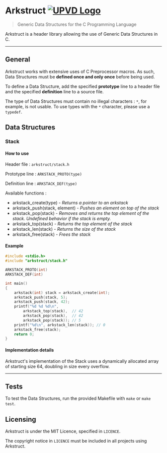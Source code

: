 # Arkstruct [![UPVD Logo](https://upload.wikimedia.org/wikipedia/fr/e/e6/UPVD_logo.svg)](https://www.univ-perp.fr)

> Generic Data Structures for the C Programming Language

Arkstruct is a header library allowing the use of Generic Data Structures in C.

---

## General

Arkstruct works with extensive uses of C Preprocessor macros.
As such, Data Structures must be **defined once and only once** before being used.

To define a Data Structure, add the specified **prototype** line to a header file and the specified **definition** line to a source file.

The type of Data Structures must contain no illegal characters : `*`, for example, is not usable. To use types with the `*` character, please use a `typedef`.

## Data Structures

### Stack

#### How to use

Header file : `arkstruct/stack.h`

Prototype line : `ARKSTACK_PROTO(type)`

Definition line : `ARKSTACK_DEF(type)`

Available functions :

- arkstack_create(type) - *Returns a pointer to an arkstack*
- arkstack_push(stack, element) - *Pushes an element on top of the stack*
- arkstack_pop(stack) - *Removes and returns the top element of the stack. Undefined behavior if the stack is empty.*
- arkstack_top(stack) - *Returns the top element of the stack*
- arkstack_len(stack) - *Returns the size of the stack*
- arkstack_free(stack) - *Frees the stack*

#### Example

```C
#include <stdio.h>
#include "arkstruct/stack.h"

ARKSTACK_PROTO(int)
ARKSTACK_DEF(int)

int main()
{
    arkstack(int) stack = arkstack_create(int);
    arkstack_push(stack, 5);
    arkstack_push(stack, 42);
    printf("%d %d %d\n",
        arkstack_top(stack),  // 42
        arkstack_pop(stack),  // 42
        arkstack_pop(stack)); // 5
    printf("%d\n", arkstack_len(stack)); // 0
    arkstack_free(stack);
    return 0;
}
```

#### Implementation details

Arkstruct's implementation of the Stack uses a dynamically allocated array of starting size 64, doubling in size every overflow.

---

## Tests

To test the Data Structures, run the provided Makefile with `make` or `make test`.

## Licensing

Arkstruct is under the MIT Licence, specified in `LICENCE`.

The copyright notice in `LICENCE` must be included in all projects using Arkstruct.
